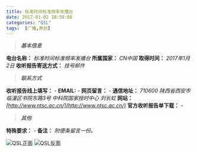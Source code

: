```yaml
---
title: 标准时间标准频率发播台
date: 2017-01-02 18:58:08
categories: "QSL"
tags:  [广播,原创]
---
```

> ***基本信息***

**电台名称：** *标准时间标准频率发播台*
**所属国家：** *CN中国*
**取得时间：** *2017年1月2日*
**收听报告寄送方式：** *挂号邮件*

<!--more-->

> ***联系方式***

**收听报告线上填写：** *-*
**EMAIL:** *-*
**网页留言：** *-*
**通信地址：** *710600 陕西省西安市临潼区书院东路3号 中科院国家授时中心 刘长虹*
**网站：** *[http://www.ntsc.ac.cn/](http://www.ntsc.ac.cn/)*
**官方收听报告单下载：** *-*

> ***其他***

**特殊要求：** *-*
**备注：** *附便条留言一份。*

![QSL正面](https://c.ibcl.us/QSL-BPM_20170102/1.jpg "QSL正面")
![QSL反面](https://c.ibcl.us/QSL-BPM_20170102/2.jpg "QSL反面")